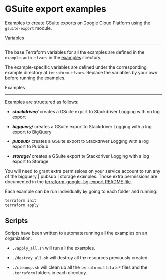 GSuite export examples
======================

Examples to create GSuite exports on Google Cloud Platform using the `gsuite-export` module.

Variables

---------
The base Terraform variables for all the examples are defined in the `example.auto.tfvars` in the [examples](./examples)
directory.

The example-specific variables are defined under the corresponding example directory at `terraform.tfvars`.
Replace the variables by your own before running the examples.

Examples

---------
Examples are structured as follows:

* ***stackdriver/*** creates a GSuite export to Stackdriver Logging with no log export

* ***bigquery/*** creates a GSuite export to Stackdriver Logging with a log export to BigQuery

* ***pubsub/*** creates a GSuite export to Stackdriver Logging with a log export to PubSub

* ***storage/*** creates a GSuite export to Stackdriver Logging with a log export to Storage

You will need to grant extra permissions on your service account to run any of the bigquery | pubsub | storage examples.
Those extra permissions are documented in the [terraform-google-log-export README file](https://github.com/terraform-google-modules/terraform-google-log-export/tree/master/README.md).

Each example can be run individually by going to each folder and running:

```bash
terraform init
terraform apply
```

Scripts
-------

Scripts have been written to automate running all the examples on an organization:

* `./apply_all.sh` will run all the examples.

* `./destroy_all.sh` will destroy all the resources previously created.

* `./cleanup.sh` will clean up all the `terraform.tfstate*` files and the `.terraform` folders in each directory.
